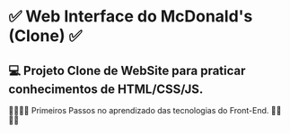 # ✅ Web Interface do McDonald's (Clone) ✅

## 💻 Projeto Clone de WebSite para praticar conhecimentos de HTML/CSS/JS. 


🚶‍♂️🚶‍♂️ Primeiros Passos no aprendizado das tecnologias do Front-End. 🚶‍♂️🚶‍♂️
